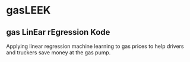 # gasLEEK
## gas LinEar rEgression Kode
Applying linear regression machine learning to gas prices to help drivers and truckers save money at the gas pump.